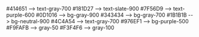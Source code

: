 <!-- Color -->
#414651 --> text-gray-700
#181D27 --> text-slate-900
#7F56D9 --> text-purple-600
#0D1016 --> bg-gray-900
#343434 --> bg-gray-700
#1B1B1B --> bg-neutral-900
#4C4A54 --> text-gray-700
#976EF1 --> bg-purple-500
#F9FAFB --> gray-50
#F3F4F6 --> gray-100
 

 <!-- Inclusive Plans  -->
 <!-- Need to show featured post -->
 <!-- payment card close buttton -->